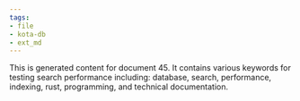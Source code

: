 ```yaml
---
tags:
- file
- kota-db
- ext_md
---
```

This is generated content for document 45. It contains various keywords for testing search performance including: database, search, performance, indexing, rust, programming, and technical documentation.